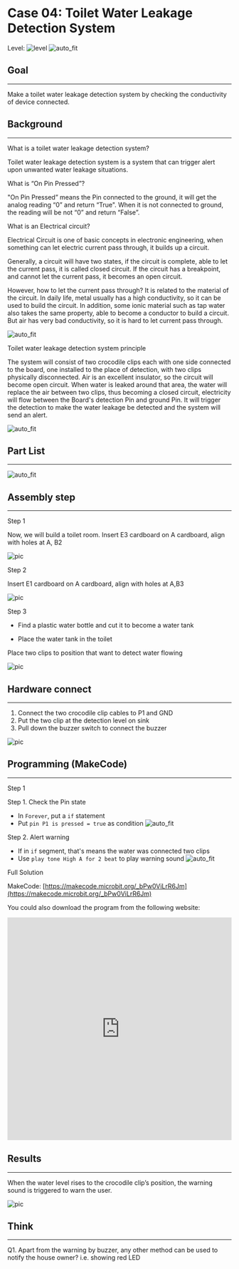 # Case 04: Toilet Water Leakage Detection System

Level: ![level](images/level2.png)
![auto_fit](images/Case4/intro.png)<P>

## Goal
<HR>

Make a toilet water leakage detection system by checking the conductivity of device connected.<BR><P>

## Background
<HR>

<span id="subtitle">What is a toilet water leakage detection system?</span><P>
Toilet water leakage detection system is a system that can trigger alert upon unwanted water leakage situations.<BR><P>

<span id="subtitle">What is “On Pin Pressed”?</span><P>
"On Pin Pressed” means the Pin connected to the ground, it will get the analog reading “0” and return “True". When it is not connected to ground, the reading will be not “0” and return “False”.


<span id="subtitle">What is an Electrical circuit?</span><P>
Electrical Circuit is one of basic concepts in electronic engineering, when something can let electric current pass through, it builds up a circuit.<P>
Generally, a circuit will have two states, if the circuit is complete, able to let the current pass, it is called closed circuit. If the circuit has a breakpoint, and cannot let the current pass, it becomes an open circuit.<P>
However, how to let the current pass through? It is related to the material of the circuit. In daily life, metal usually has a high conductivity, so it can be used to build the circuit. In addition, some ionic material such as tap water also takes the same property, able to become a conductor to build a circuit. But air has very bad conductivity, so it is hard to let current pass through.<BR><P>


![auto_fit](images/Case4/Case4_bg1.png)


<span id="subtitle">Toilet water leakage detection system principle</span><P>

The system will consist of two crocodile clips each with one side connected to the board, one installed to the place of detection, with two clips physically disconnected. Air is an excellent insulator, so the circuit will become open circuit.  When water is leaked around that area, the water will replace the air between two clips, thus becoming a closed circuit, electricity will flow between the Board's detection Pin and ground Pin. It will trigger the detection to make the water leakage be detected and the system will send an alert.<BR><P>

![auto_fit](images/Case4/Case4_bg2.png)



## Part List
<HR>

![auto_fit](images/Case4/Case4_parts.png)<P>

## Assembly step
<HR>

<span id="subtitle">Step 1</span><P>
Now, we will build a toilet room. Insert E3 cardboard on A cardboard, align with holes at A, B2<BR><P>

![pic](images/Case4/Case4_ass1.png)<P>
<span id="subtitle">Step 2</span><P>
Insert E1 cardboard on A cardboard, align with holes at A,B3<BR><P>

![pic](images/Case4/Case4_ass2.png)<P>

<span id="subtitle">Step 3</span><P>
* Find a plastic water bottle and cut it to become a water tank<P>
* Place the water tank in the toilet<P>

Place two clips to position that want to detect water flowing
<BR><P>

![pic](images/Case4/Case4_ass3.png)<P>


## Hardware connect
<HR>

1. Connect the two crocodile clip cables to P1 and GND
2. Put the two clip at the detection level on sink
3. Pull down the buzzer switch to connect the buzzer


![pic](images/Case4/Case4_hardware.png)<P>

## Programming (MakeCode)
<HR>

<span id="subtitle">Step 1</span><P>
<span id="subtitle">Step 1. Check the Pin state</span>
* In `Forever`, put a `if` statement
* Put `pin P1 is pressed = true` as condition
![auto_fit](images/Case4/Case4_p1.png)<P>

<span id="subtitle">Step 2. Alert warning</span><P>
* If in `if` segment, that's means the water was connected two clips
* Use `play tone High A for 2 beat` to play warning sound
![auto_fit](images/Case4/Case4_p2.png)<P>


<span id="subtitle">Full Solution<BR><P>
MakeCode: [https://makecode.microbit.org/_bPw0ViLrR6Jm](https://makecode.microbit.org/_bPw0ViLrR6Jm)<BR><P>
You could also download the program from the following website:<BR>
<iframe src="https://makecode.microbit.org/#pub:_bPw0ViLrR6Jm" width="100%" height="500" frameborder="0"></iframe>


## Results
<HR>

When the water level rises to the crocodile clip’s position, the warning sound is triggered to warn the user.<BR><P>
![pic](images/Case4/Case4_result.gif)<P>

## Think
<HR>

Q1. Apart from the warning by buzzer, any other method can be used to notify the house owner? i.e. showing red LED<BR><P>

